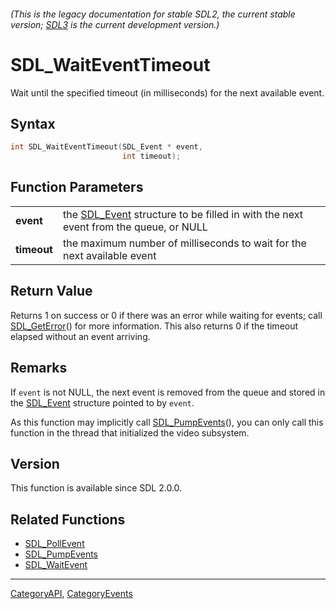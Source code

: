 ###### (This is the legacy documentation for stable SDL2, the current stable version; [SDL3](https://wiki.libsdl.org/SDL3/) is the current development version.)
# SDL_WaitEventTimeout

Wait until the specified timeout (in milliseconds) for the next available event.

## Syntax

```c
int SDL_WaitEventTimeout(SDL_Event * event,
                         int timeout);

```

## Function Parameters

|                 |                                                                                                  |
| --------------- | ------------------------------------------------------------------------------------------------ |
| **event**       | the [SDL_Event](SDL_Event) structure to be filled in with the next event from the queue, or NULL |
| **timeout**     | the maximum number of milliseconds to wait for the next available event                          |

## Return Value

Returns 1 on success or 0 if there was an error while waiting for events;
call [SDL_GetError](SDL_GetError)() for more information. This also returns
0 if the timeout elapsed without an event arriving.

## Remarks

If `event` is not NULL, the next event is removed from the queue and stored
in the [SDL_Event](SDL_Event) structure pointed to by `event`.

As this function may implicitly call [SDL_PumpEvents](SDL_PumpEvents)(),
you can only call this function in the thread that initialized the video
subsystem.

## Version

This function is available since SDL 2.0.0.

## Related Functions

* [SDL_PollEvent](SDL_PollEvent)
* [SDL_PumpEvents](SDL_PumpEvents)
* [SDL_WaitEvent](SDL_WaitEvent)

----
[CategoryAPI](CategoryAPI), [CategoryEvents](CategoryEvents)


